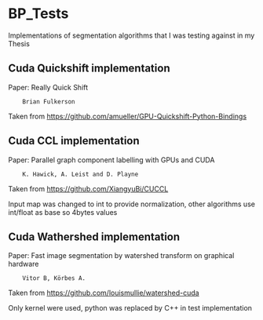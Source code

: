 # BP_Tests
Implementations of segmentation algorithms that I was testing against in my Thesis

## Cuda Quickshift implementation
Paper: Really Quick Shift

        Brian Fulkerson
        
Taken from https://github.com/amueller/GPU-Quickshift-Python-Bindings

## Cuda CCL implementation
Paper: Parallel graph component labelling with GPUs and CUDA

        K. Hawick, A. Leist and D. Playne
        
Taken from https://github.com/XiangyuBi/CUCCL

Input map was changed to int to provide normalization, other algorithms use int/float as base so 4bytes values

## Cuda Wathershed implementation
Paper: Fast image segmentation by watershed transform on graphical hardware

        Vitor B, Körbes A.
        
Taken from https://github.com/louismullie/watershed-cuda

Only kernel were used, python was replaced by C++ in test implementation

